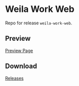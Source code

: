 # Weila Work Web


Repo for release `weila-work-web`.

## Preview

[Preview Page](https://work.wl.kvoon.me)

## Download

[Releases](https://github.com/kvoon3/weila-work-web-releases/releases)
